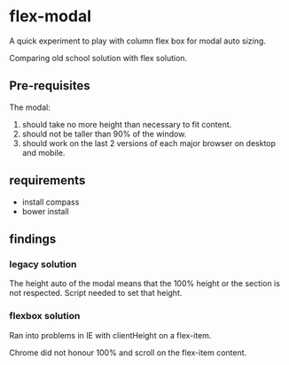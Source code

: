 # flex-modal

A quick experiment to play with column flex box for modal auto sizing.

Comparing old school solution with flex solution.

## Pre-requisites

The modal:

1. should take no more height than necessary to fit content.
2. should not be taller than 90% of the window.
3. should work on the last 2 versions of each major browser on desktop and mobile.

## requirements
- install compass
- bower install


## findings

### legacy solution
The height auto of the modal means that the 100% height or the section is not respected.
Script needed to set that height.

### flexbox solution
Ran into problems in IE with clientHeight on a flex-item.

Chrome did not honour 100% and scroll on the flex-item content.
